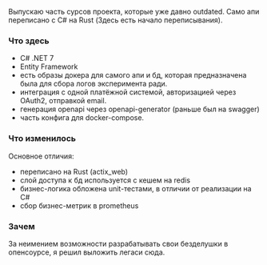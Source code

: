 Выпускаю часть сурсов проекта, которые уже давно outdated.
Само апи переписано с C# на Rust (Здесь есть начало переписывания).

### Что здесь
  - C# .NET 7
  - Entity Framework
  - есть образы докера для самого апи и бд, которая предназначена была для сбора логов эксперимента ради.  
  - интеграция с одной платёжной системой, авторизацией через OAuth2, отправкой email.
  - генерация openapi через openapi-generator (раньше был на swagger)
  - часть конфига для docker-compose.


### Что изменилось
Основное отличия:
  - переписано на Rust (actix_web)
  - слой доступа к бд используется с кешем на redis
  - бизнес-логика обложена unit-тестами, в отличии от реализации на C#
  - сбор бизнес-метрик в prometheus

### Зачем
За неимением возможности разрабатывать свои безделушки в опенсоурсе, я решил выложить легаси сюда.
